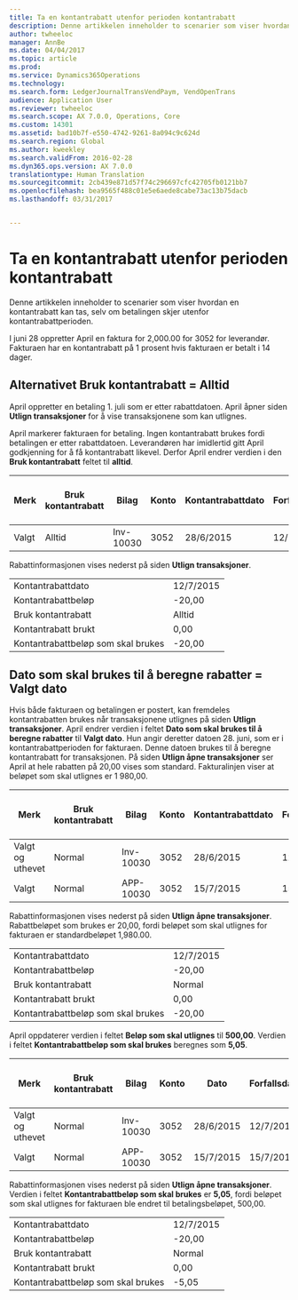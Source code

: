 ```yaml
---
title: Ta en kontantrabatt utenfor perioden kontantrabatt
description: Denne artikkelen inneholder to scenarier som viser hvordan en kontantrabatt kan tas, selv om betalingen skjer utenfor kontantrabattperioden.
author: twheeloc
manager: AnnBe
ms.date: 04/04/2017
ms.topic: article
ms.prod: 
ms.service: Dynamics365Operations
ms.technology: 
ms.search.form: LedgerJournalTransVendPaym, VendOpenTrans
audience: Application User
ms.reviewer: twheeloc
ms.search.scope: AX 7.0.0, Operations, Core
ms.custom: 14301
ms.assetid: bad10b7f-e550-4742-9261-8a094c9c624d
ms.search.region: Global
ms.author: kweekley
ms.search.validFrom: 2016-02-28
ms.dyn365.ops.version: AX 7.0.0
translationtype: Human Translation
ms.sourcegitcommit: 2cb439e871d57f74c296697cfc42705fb0121bb7
ms.openlocfilehash: bea9565f488c01e5e6aede8cabe73ac13b75dacb
ms.lasthandoff: 03/31/2017


---
```


# <a name="take-a-cash-discount-outside-the-cash-discount-period"></a>Ta en kontantrabatt utenfor perioden kontantrabatt

Denne artikkelen inneholder to scenarier som viser hvordan en kontantrabatt kan tas, selv om betalingen skjer utenfor kontantrabattperioden.

I juni 28 oppretter April en faktura for 2,000.00 for 3052 for leverandør. Fakturaen har en kontantrabatt på 1 prosent hvis fakturaen er betalt i 14 dager.

## <a name="use-cash-discount-option--always"></a>Alternativet Bruk kontantrabatt = Alltid
April oppretter en betaling 1. juli som er etter rabattdatoen. April åpner siden **Utlign transaksjoner** for å vise transaksjonene som kan utlignes. 

April markerer fakturaen for betaling. Ingen kontantrabatt brukes fordi betalingen er etter rabattdatoen. Leverandøren har imidlertid gitt April godkjenning for å få kontantrabatt likevel. Derfor April endrer verdien i den **Bruk kontantrabatt** feltet til **alltid**.

| Merk     | Bruk kontantrabatt | Bilag   | Konto | Kontantrabattdato | Forfallsdato  | Faktura | Beløp i transaksjonsvaluta | Valuta | Beløp som skal utlignes |
|----------|-------------------|-----------|---------|--------------------|-----------|---------|--------------------------------|----------|------------------|
| Valgt | Alltid            | Inv-10030 | 3052    | 28/6/2015          | 12/7/2015 | 10030   | -2 000,00                      | USD      | -1 980,00        |

Rabattinformasjonen vises nederst på siden **Utlign transaksjoner**.

|                              |           |
|------------------------------|-----------|
| Kontantrabattdato           | 12/7/2015 |
| Kontantrabattbeløp         | -20,00    |
| Bruk kontantrabatt            | Alltid    |
| Kontantrabatt brukt          | 0,00      |
| Kontantrabattbeløp som skal brukes | -20,00    |

## <a name="date-to-use-for-calculating-discounts--selected-date"></a>Dato som skal brukes til å beregne rabatter = Valgt dato
Hvis både fakturaen og betalingen er postert, kan fremdeles kontantrabatten brukes når transaksjonene utlignes på siden **Utlign transaksjoner**. April endrer verdien i feltet **Dato som skal brukes til å beregne rabatter** til **Valgt dato**. Hun angir deretter datoen 28. juni, som er i kontantrabattperioden for fakturaen. Denne datoen brukes til å beregne kontantrabatt for transaksjonen. På siden **Utlign åpne transaksjoner** ser April at hele rabatten på 20,00 vises som standard. Fakturalinjen viser at beløpet som skal utlignes er 1 980,00.

| Merk                     | Bruk kontantrabatt | Bilag   | Konto | Kontantrabattdato | Forfallsdato  | Faktura | Beløp i transaksjonsvaluta | Valuta | Beløp som skal utlignes |
|--------------------------|-------------------|-----------|---------|--------------------|-----------|---------|--------------------------------|----------|------------------|
| Valgt og uthevet | Normal            | Inv-10030 | 3052    | 28/6/2015          | 12/7/2015 | 10030   | -2 000,00                      | USD      | -1 980,00        |
| Valgt                 | Normal            | APP-10030 | 3052    | 15/7/2015          | 15/7/2015 |         | 500,00                         | USD      | 500,00           |

Rabattinformasjonen vises nederst på siden **Utlign åpne transaksjoner**. Rabattbeløpet som brukes er 20,00, fordi beløpet som skal utlignes for fakturaen er standardbeløpet 1,980.00.

|                              |           |
|------------------------------|-----------|
| Kontantrabattdato           | 12/7/2015 |
| Kontantrabattbeløp         | -20,00    |
| Bruk kontantrabatt            | Normal    |
| Kontantrabatt brukt          | 0,00      |
| Kontantrabattbeløp som skal brukes | -20,00    |

April oppdaterer verdien i feltet **Beløp som skal utlignes** til **500,00**. Verdien i feltet **Kontantrabattbeløp som skal brukes** beregnes som **5,05**.

| Merk                     | Bruk kontantrabatt | Bilag   | Konto | Dato      | Forfallsdato  | Faktura | Beløp i transaksjonsvaluta | Valuta | Beløp som skal utlignes |
|--------------------------|-------------------|-----------|---------|-----------|-----------|---------|--------------------------------|----------|------------------|
| Valgt og uthevet | Normal            | Inv-10030 | 3052    | 28/6/2015 | 12/7/2015 | 10030   | 2 000,00                       | USD      | -500,00          |
| Valgt                 | Normal            | APP-10030 | 3052    | 15/7/2015 | 15/7/2015 |         | 500,00                         | USD      | 500,00           |

Rabattinformasjonen vises nederst på siden **Utlign åpne transaksjoner**. Verdien i feltet **Kontantrabattbeløp som skal brukes** er **5,05**, fordi beløpet som skal utlignes for fakturaen ble endret til betalingsbeløpet, 500,00.

|                              |           |
|------------------------------|-----------|
| Kontantrabattdato           | 12/7/2015 |
| Kontantrabattbeløp         | -20,00    |
| Bruk kontantrabatt            | Normal    |
| Kontantrabatt brukt          | 0,00      |
| Kontantrabattbeløp som skal brukes | -5,05     |




